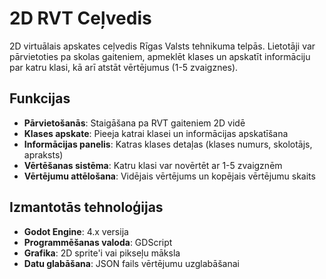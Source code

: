 # 2D RVT Ceļvedis

2D virtuālais apskates ceļvedis Rīgas Valsts tehnikuma telpās. Lietotāji var pārvietoties pa skolas gaiteniem, apmeklēt klases un apskatīt informāciju par katru klasi, kā arī atstāt vērtējumus (1-5 zvaigznes).

## Funkcijas

- **Pārvietošanās**: Staigāšana pa RVT gaiteniem 2D vidē
- **Klases apskate**: Pieeja katrai klasei un informācijas apskatīšana
- **Informācijas panelis**: Katras klases detaļas (klases numurs, skolotājs, apraksts)
- **Vērtēšanas sistēma**: Katru klasi var novērtēt ar 1-5 zvaigznēm
- **Vērtējumu attēlošana**: Vidējais vērtējums un kopējais vērtējumu skaits

## Izmantotās tehnoloģijas

- **Godot Engine**: 4.x versija
- **Programmēšanas valoda**: GDScript
- **Grafika**: 2D sprite'i vai pikseļu māksla
- **Datu glabāšana**: JSON fails vērtējumu uzglabāšanai
